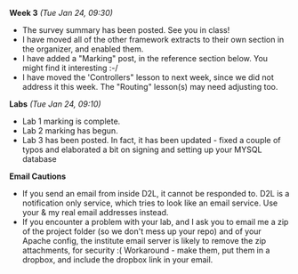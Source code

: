 **Week 3** *(Tue Jan 24, 09:30)*  
- The survey summary has been posted. See you in class!
- I have moved all of the other framework extracts to their own section in the
organizer, and enabled them.
- I have added a "Marking" post, in the reference section below.
You might find it interesting :-/
- I have moved the 'Controllers" lesson to next week, since we did
not address it this week. The "Routing" lesson(s) may need adjusting too.

**Labs** *(Tue Jan 24, 09:10)*  
- Lab 1 marking is complete. 
- Lab 2 marking has begun.  
- Lab 3 has been posted. In fact, it has been updated - fixed a couple of typos
and elaborated a bit on signing and setting up your MYSQL database 

**Email Cautions** 
- If you send an email from inside D2L, it cannot be responded to.
D2L is a notification only service, which tries to look like an email service.
Use your & my real email addresses instead.
- If you encounter a problem with your lab, and I ask you to email
me a zip of the project folder (so we don't mess up your repo) and of
your Apache config, the institute email server is likely to remove the zip
attachments, for security :( Workaround - make them, put them in a dropbox, and
include the dropbox link in your email.
